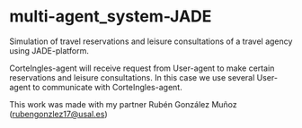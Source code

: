 # multi-agent_system-JADE
Simulation of travel reservations and leisure consultations of a travel agency using JADE-platform.

CorteIngles-agent will receive request from User-agent to make certain reservations and leisure consultations. In this case we use several User-agent to communicate with CorteIngles-agent.

This work was made with my partner Rubén González Muñoz (rubengonzlez17@usal.es)
